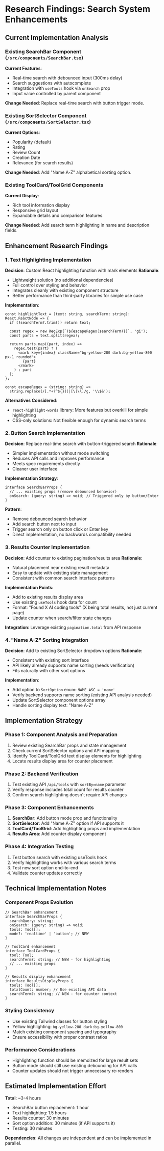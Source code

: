 # Research Findings: Search System Enhancements

## Current Implementation Analysis

### Existing SearchBar Component (`/src/components/SearchBar.tsx`)
**Current Features**:
- Real-time search with debounced input (300ms delay)
- Search suggestions with autocomplete
- Integration with `useTools` hook via `onSearch` prop
- Input value controlled by parent component

**Change Needed**: Replace real-time search with button trigger mode.

### Existing SortSelector Component (`/src/components/SortSelector.tsx`)
**Current Options**:
- Popularity (default)
- Rating
- Review Count
- Creation Date
- Relevance (for search results)

**Change Needed**: Add "Name A-Z" alphabetical sorting option.

### Existing ToolCard/ToolGrid Components
**Current Display**:
- Rich tool information display
- Responsive grid layout
- Expandable details and comparison features

**Change Needed**: Add search term highlighting in name and description fields.

## Enhancement Research Findings

### 1. Text Highlighting Implementation

**Decision**: Custom React highlighting function with mark elements
**Rationale**:
- Lightweight solution (no additional dependencies)
- Full control over styling and behavior
- Integrates cleanly with existing component structure
- Better performance than third-party libraries for simple use case

**Implementation**:
```tsx
const highlightText = (text: string, searchTerm: string): React.ReactNode => {
  if (!searchTerm?.trim()) return text;

  const regex = new RegExp(`(${escapeRegex(searchTerm)})`, 'gi');
  const parts = text.split(regex);

  return parts.map((part, index) =>
    regex.test(part) ? (
      <mark key={index} className="bg-yellow-200 dark:bg-yellow-800 px-1 rounded">
        {part}
      </mark>
    ) : part
  );
};

const escapeRegex = (string: string) =>
  string.replace(/[.*+?^${}()|[\]\\]/g, '\\$&');
```

**Alternatives Considered**:
- `react-highlight-words` library: More features but overkill for simple highlighting
- CSS-only solutions: Not flexible enough for dynamic search terms

### 2. Button Search Implementation

**Decision**: Replace real-time search with button-triggered search
**Rationale**:
- Simpler implementation without mode switching
- Reduces API calls and improves performance
- Meets spec requirements directly
- Cleaner user interface

**Implementation Strategy**:
```tsx
interface SearchBarProps {
  // ... existing props (remove debounced behavior)
  onSearch: (query: string) => void; // Triggered only by button/Enter
}
```

**Pattern**:
- Remove debounced search behavior
- Add search button next to input
- Trigger search only on button click or Enter key
- Direct implementation, no backwards compatibility needed

### 3. Results Counter Implementation

**Decision**: Add counter to existing pagination/results area
**Rationale**:
- Natural placement near existing result metadata
- Easy to update with existing state management
- Consistent with common search interface patterns

**Implementation Points**:
- Add to existing results display area
- Use existing `useTools` hook data for count
- Format: "Found X AI coding tools" (X being total results, not just current page)
- Update counter when search/filter state changes

**Integration**: Leverage existing `pagination.total` from API response

### 4. "Name A-Z" Sorting Integration

**Decision**: Add to existing SortSelector dropdown options
**Rationale**:
- Consistent with existing sort interface
- API likely already supports name sorting (needs verification)
- Fits naturally with other sort options

**Implementation**:
- Add option to `SortOption` enum: `NAME_ASC = 'name'`
- Verify backend supports name sorting (existing API analysis needed)
- Update SortSelector component options array
- Handle sorting display text: "Name A-Z"

## Implementation Strategy

### Phase 1: Component Analysis and Preparation
1. Review existing SearchBar props and state management
2. Check current SortSelector options and API mapping
3. Identify ToolCard/ToolGrid text display elements for highlighting
4. Locate results display area for counter placement

### Phase 2: Backend Verification
1. Test existing API `/api/tools` with `sortBy=name` parameter
2. Verify response includes total count for results counter
3. Confirm search highlighting doesn't require API changes

### Phase 3: Component Enhancements
1. **SearchBar**: Add button mode prop and functionality
2. **SortSelector**: Add "Name A-Z" option if API supports it
3. **ToolCard/ToolGrid**: Add highlighting props and implementation
4. **Results Area**: Add counter display component

### Phase 4: Integration Testing
1. Test button search with existing useTools hook
2. Verify highlighting works with various search terms
3. Test new sort option end-to-end
4. Validate counter updates correctly

## Technical Implementation Notes

### Component Props Evolution
```tsx
// SearchBar enhancement
interface SearchBarProps {
  searchQuery: string;
  onSearch: (query: string) => void;
  tools: Tool[];
  mode?: 'realtime' | 'button'; // NEW
}

// ToolCard enhancement
interface ToolCardProps {
  tool: Tool;
  searchTerm?: string; // NEW - for highlighting
  // ... existing props
}

// Results display enhancement
interface ResultsDisplayProps {
  tools: Tool[];
  totalCount: number; // Use existing API data
  searchTerm?: string; // NEW - for counter context
}
```

### Styling Consistency
- Use existing Tailwind classes for button styling
- Yellow highlighting: `bg-yellow-200 dark:bg-yellow-800`
- Match existing component spacing and typography
- Ensure accessibility with proper contrast ratios

### Performance Considerations
- Highlighting function should be memoized for large result sets
- Button mode should still use existing debouncing for API calls
- Counter updates should not trigger unnecessary re-renders

## Estimated Implementation Effort

**Total**: ~3-4 hours
- SearchBar button replacement: 1 hour
- Text highlighting: 1.5 hours
- Results counter: 30 minutes
- Sort option addition: 30 minutes (if API supports it)
- Testing: 30 minutes

**Dependencies**: All changes are independent and can be implemented in parallel.